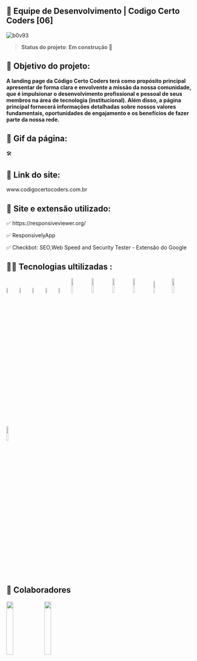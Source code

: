 
<h2> 🚀 Equipe de Desenvolvimento | Codigo Certo Coders [06]</h2> 

![b0v93](https://github.com/codigocerto/equipe06/assets/106245486/302a4c81-1343-47e4-8ddf-b11c502f51ba)


> ****Status do projeto****: **Em construção 🚧** 
<h2> 🎯 Objetivo do projeto:</h2>

**A landing page da Código Certo Coders terá como propósito principal apresentar de forma
clara e envolvente a missão da nossa comunidade, que é impulsionar o desenvolvimento
profissional e pessoal de seus membros na área de tecnologia (institucional). Além
disso, a página principal fornecerá informações detalhadas sobre nossos valores
fundamentais, oportunidades de engajamento e os benefícios de fazer parte da nossa rede.**

<h2>🎥 Gif da página: </h2>
🛠️
<h2>🔗 Link do site: </h2>
www.codigocertocoders.com.br

<h2>🧰 Site e extensão utilizado:</h2>

<p>✅ https://responsiveviewer.org/ </p>
<p>✅ ResponsivelyApp </p>
<p>✅ Checkbot: SEO,Web Speed and Security Tester - Extensão do Google </p>


<h2>👨‍💻 Tecnologias ultilizadas :</h2>
<div>
<img src="https://cdn.jsdelivr.net/gh/devicons/devicon/icons/html5/html5-original-wordmark.svg" width="6%" />
<img src="https://cdn.jsdelivr.net/gh/devicons/devicon/icons/css3/css3-original-wordmark.svg" width="6%" />
<img src="https://cdn.jsdelivr.net/gh/devicons/devicon/icons/github/github-original-wordmark.svg" width="6%"/>          
<img src="https://cdn.jsdelivr.net/gh/devicons/devicon/icons/javascript/javascript-original.svg" width="6%"/>
<img src="https://cdn.jsdelivr.net/gh/devicons/devicon/icons/canva/canva-original.svg" width="6%"/>
<img src="https://cdn.jsdelivr.net/gh/devicons/devicon@latest/icons/trello/trello-original-wordmark.svg" width="10%" />
<img src="https://cdn.jsdelivr.net/gh/devicons/devicon@latest/icons/nodejs/nodejs-original-wordmark.svg" width="10%"/>
<img src="https://cdn.jsdelivr.net/gh/devicons/devicon@latest/icons/express/express-original-wordmark.svg" width="10%"/>          
<img src="https://cdn.jsdelivr.net/gh/devicons/devicon@latest/icons/mysql/mysql-original-wordmark.svg" width="10%"/>      
<img src="https://cdn.jsdelivr.net/gh/devicons/devicon@latest/icons/figma/figma-original.svg" width="9%"/>
<img src="https://cdn.jsdelivr.net/gh/devicons/devicon@latest/icons/vscode/vscode-original-wordmark.svg" width="10%" />
<img src="https://cdn.jsdelivr.net/gh/devicons/devicon@latest/icons/google/google-original-wordmark.svg" width="10%"/>
          
          
          
</div>

<h2>📮 Colaboradores </h2>

[<img src="https://github.com/Fabiorocharb/equipe06/assets/106245486/0320248c-baec-4ba9-b9cf-7dcf81d3c18b" width=19% />](https://www.linkedin.com/in/fabiorocharb)
[<img src="https://github.com/Fabiorocharb/equipe06/assets/106245486/5ec883a5-b314-4704-9b1f-15ee9e9bccfe" width=19%/>](https://www.linkedin.com/in/paposseco)
